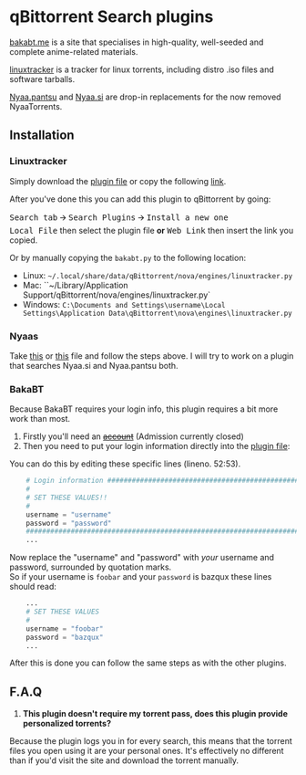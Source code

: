 qBittorrent Search plugins
==========================

[bakabt.me](https://bakabt.me) is a site that specialises in high-quality,
well-seeded and complete anime-related materials.

[linuxtracker](http://linuxtracker.org) is a tracker for linux torrents,
including distro .iso files and software tarballs.

[Nyaa.pantsu](https://nyaa.pantsu.cat) and [Nyaa.si](https://nyaa.si) are
drop-in replacements for the now removed NyaaTorrents.

Installation
------------

### Linuxtracker
Simply download the [plugin file](engines/linuxtracker.py) or copy the
following [link](https://github.com/MadeOfMagicAndWires/qBit-plugins/raw/master/engines/linuxtracker.py).

After you've done this you can add this plugin to qBittorrent by going:

<kbd>Search tab</kbd> 🡪 <kbd>Search Plugins</kbd> 🡪 <kbd>Install a new one</kbd>  
<kbd>Local File</kbd> then select the plugin file
 **or**
<kbd>Web Link</kbd> then insert the link you copied.

Or by manually copying the `bakabt.py` to the following location:
  * Linux: `~/.local/share/data/qBittorrent/nova/engines/linuxtracker.py`
  * Mac: ``~/Library/Application Support/qBittorrent/nova/engines/linuxtracker.py`
  * Windows: `C:\Documents and Settings\username\Local Settings\Application Data\qBittorrent\nova\engines\linuxtracker.py`

### Nyaas
Take [this](engines/nyaapantsu.py) or [this](engines/nyaasi.py) file and follow
the steps above. I will try to work on a plugin that searches Nyaa.si and Nyaa.pantsu
both.

### BakaBT
Because BakaBT requires your login info, this plugin requires a bit more work than most.

1. Firstly you'll need an ~~[account](https://bakabt.me/signup.php)~~
   (Admission currently closed)
2. Then you need to put your login information directly into the [plugin file](engines/bakabt.py):

You can do this by editing these specific lines (lineno. 52:53).
```python
    # Login information ######################################################
    #
    # SET THESE VALUES!!
    #
    username = "username"
    password = "password"
    ##########################################################################
    ...
```
Now replace the "username" and "password" with *your* username and password, surrounded by quotation marks.  
So if your username is `foobar` and your `password` is bazqux these lines should read:
```python
    ...
    # SET THESE VALUES
    #
    username = "foobar"
    password = "bazqux"
    ...
```
After this is done you can follow the same steps as with the other plugins.

F.A.Q
-----

1. **This plugin doesn't require my torrent pass, does this plugin provide personalized torrents?**

  Because the plugin logs you in for every search, this means that the torrent files you open using it are your
  personal ones. It's effectively no different than if you'd visit the site and download the torrent manually.
